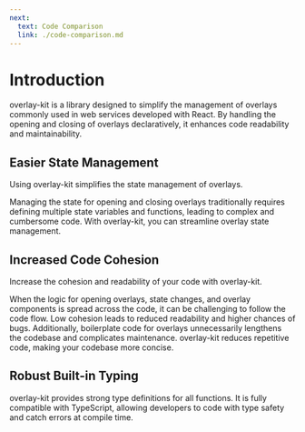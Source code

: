 ```yaml
---
next:
  text: Code Comparison
  link: ./code-comparison.md
---
```


# Introduction

overlay-kit is a library designed to simplify the management of overlays commonly used in web services developed with React. By handling the opening and closing of overlays declaratively, it enhances code readability and maintainability.

## Easier State Management

Using overlay-kit simplifies the state management of overlays.

Managing the state for opening and closing overlays traditionally requires defining multiple state variables and functions, leading to complex and cumbersome code. With overlay-kit, you can streamline overlay state management.

## Increased Code Cohesion

Increase the cohesion and readability of your code with overlay-kit.

When the logic for opening overlays, state changes, and overlay components is spread across the code, it can be challenging to follow the code flow. Low cohesion leads to reduced readability and higher chances of bugs. Additionally, boilerplate code for overlays unnecessarily lengthens the codebase and complicates maintenance. overlay-kit reduces repetitive code, making your codebase more concise.

## Robust Built-in Typing

overlay-kit provides strong type definitions for all functions. It is fully compatible with TypeScript, allowing developers to code with type safety and catch errors at compile time.
